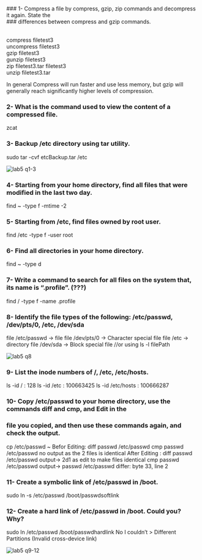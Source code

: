 <br> ### 1- Compress a file by compress, gzip, zip commands and decompress it again. State the
<br> ### differences between compress and gzip commands.

<br> compress filetest3
<br> uncompress filetest3
<br> gzip filetest3
<br> gunzip filetest3
<br> zip filetest3.tar  filetest3
<br> unzip filetest3.tar 

In general Compress will run faster and use less memory, but gzip will generally reach significantly higher levels of compression.

### 2- What is the command used to view the content of a compressed file.
zcat

### 3- Backup /etc directory using tar utility.

sudo tar -cvf etcBackup.tar /etc

![lab5 q1-3](https://github.com/hussein-elmlah/ITI-Labs-Hussein-Eid/assets/147069168/cc4f6261-5a88-4f3a-ae4a-7700abaef41d)


### 4- Starting from your home directory, find all files that were modified in the last two day.

find ~ -type f -mtime -2

### 5- Starting from /etc, find files owned by root user.

find /etc -type f -user root

### 6- Find all directories in your home directory.

find ~ -type d

### 7- Write a command to search for all files on the system that, its name is “.profile”. (???)

find / -type f -name .profile

### 8- Identify the file types of the following: /etc/passwd, /dev/pts/0, /etc, /dev/sda

file /etc/passwd    ->  file
file /dev/pts/0    ->  Character special file
file /etc    ->  directory
file /dev/sda    ->  Block special file
//or using  ls -l filePath

![lab5 q8](https://github.com/hussein-elmlah/ITI-Labs-Hussein-Eid/assets/147069168/e6286185-87d1-4d8b-847a-ae63557a8a5f)


### 9- List the inode numbers of /, /etc, /etc/hosts.

ls -id /   : 128
ls -id /etc   : 100663425
ls -id /etc/hosts   : 100666287

### 10- Copy /etc/passwd to your home directory, use the commands diff and cmp, and Edit in the
### file you copied, and then use these commands again, and check the output.

cp /etc/passwd ~
Befor Editing:
diff passwd /etc/passwd
cmp passwd /etc/passwd
no output as the 2 files is identical
After Editing :
diff passwd /etc/passwd
output-> 2d1 as edit to make files identical
cmp passwd /etc/passwd
output-> passwd /etc/passwd differ: byte 33, line 2

### 11- Create a symbolic link of /etc/passwd in /boot.

sudo ln -s /etc/passwd /boot/passwdsoftlink

### 12- Create a hard link of /etc/passwd in /boot. Could you? Why?

sudo ln /etc/passwd /boot/passwdhardlink
No I couldn’t > Different Partitions (Invalid cross-device link)

![lab5 q9-12](https://github.com/hussein-elmlah/ITI-Labs-Hussein-Eid/assets/147069168/a243cabf-ca8c-46e2-9a87-ab1b2ca553d8)
